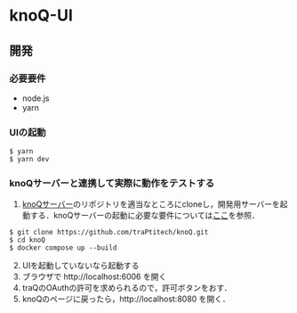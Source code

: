 # knoQ-UI

## 開発
### 必要要件
- node.js
- yarn

### UIの起動
```shell
$ yarn
$ yarn dev
```

### knoQサーバーと連携して実際に動作をテストする
1. [knoQサーバー](https://github.com/traPtitech/knoQ)のリポジトリを適当なところにcloneし，開発用サーバーを起動する．knoQサーバーの起動に必要な要件については[ここ](https://github.com/traPtitech/knoQ#%E5%BF%85%E8%A6%81%E8%A6%81%E4%BB%B6)を参照．
```shell
$ git clone https://github.com/traPtitech/knoQ.git
$ cd knoQ
$ docker compose up --build
```
2. UIを起動していないなら起動する
3. ブラウザで http://localhost:6006 を開く
4. traQのOAuthの許可を求められるので，許可ボタンをおす．
5. knoQのページに戻ったら，http://localhost:8080 を開く．
